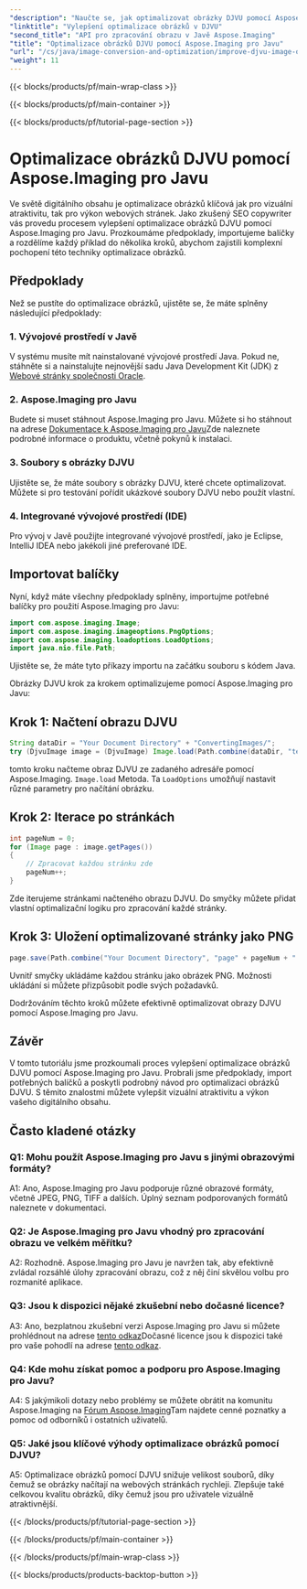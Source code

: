 ```yaml
---
"description": "Naučte se, jak optimalizovat obrázky DJVU pomocí Aspose.Imaging pro Javu. Bez námahy vylepšete vizuální atraktivitu a výkon."
"linktitle": "Vylepšení optimalizace obrázků v DJVU"
"second_title": "API pro zpracování obrazu v Javě Aspose.Imaging"
"title": "Optimalizace obrázků DJVU pomocí Aspose.Imaging pro Javu"
"url": "/cs/java/image-conversion-and-optimization/improve-djvu-image-optimization/"
"weight": 11
---
```


{{< blocks/products/pf/main-wrap-class >}}

{{< blocks/products/pf/main-container >}}

{{< blocks/products/pf/tutorial-page-section >}}

# Optimalizace obrázků DJVU pomocí Aspose.Imaging pro Javu

Ve světě digitálního obsahu je optimalizace obrázků klíčová jak pro vizuální atraktivitu, tak pro výkon webových stránek. Jako zkušený SEO copywriter vás provedu procesem vylepšení optimalizace obrázků DJVU pomocí Aspose.Imaging pro Javu. Prozkoumáme předpoklady, importujeme balíčky a rozdělíme každý příklad do několika kroků, abychom zajistili komplexní pochopení této techniky optimalizace obrázků.

## Předpoklady

Než se pustíte do optimalizace obrázků, ujistěte se, že máte splněny následující předpoklady:

### 1. Vývojové prostředí v Javě

V systému musíte mít nainstalované vývojové prostředí Java. Pokud ne, stáhněte si a nainstalujte nejnovější sadu Java Development Kit (JDK) z [Webové stránky společnosti Oracle](https://www.oracle.com/java/technologies/javase-downloads).

### 2. Aspose.Imaging pro Javu

Budete si muset stáhnout Aspose.Imaging pro Javu. Můžete si ho stáhnout na adrese [Dokumentace k Aspose.Imaging pro Javu](https://reference.aspose.com/imaging/java/)Zde naleznete podrobné informace o produktu, včetně pokynů k instalaci.

### 3. Soubory s obrázky DJVU

Ujistěte se, že máte soubory s obrázky DJVU, které chcete optimalizovat. Můžete si pro testování pořídit ukázkové soubory DJVU nebo použít vlastní.

### 4. Integrované vývojové prostředí (IDE)

Pro vývoj v Javě použijte integrované vývojové prostředí, jako je Eclipse, IntelliJ IDEA nebo jakékoli jiné preferované IDE.

## Importovat balíčky

Nyní, když máte všechny předpoklady splněny, importujme potřebné balíčky pro použití Aspose.Imaging pro Javu:

```java
import com.aspose.imaging.Image;
import com.aspose.imaging.imageoptions.PngOptions;
import com.aspose.imaging.loadoptions.LoadOptions;
import java.nio.file.Path;
```

Ujistěte se, že máte tyto příkazy importu na začátku souboru s kódem Java.

Obrázky DJVU krok za krokem optimalizujeme pomocí Aspose.Imaging pro Javu:

## Krok 1: Načtení obrazu DJVU

```java
String dataDir = "Your Document Directory" + "ConvertingImages/";
try (DjvuImage image = (DjvuImage) Image.load(Path.combine(dataDir, "test.djvu"), new LoadOptions() {{ setBufferSizeHint(50); }}))
```

tomto kroku načteme obraz DJVU ze zadaného adresáře pomocí Aspose.Imaging. `Image.load` Metoda. Ta `LoadOptions` umožňují nastavit různé parametry pro načítání obrázku.

## Krok 2: Iterace po stránkách

```java
int pageNum = 0;
for (Image page : image.getPages())
{
    // Zpracovat každou stránku zde
    pageNum++;
}
```

Zde iterujeme stránkami načteného obrazu DJVU. Do smyčky můžete přidat vlastní optimalizační logiku pro zpracování každé stránky.

## Krok 3: Uložení optimalizované stránky jako PNG

```java
page.save(Path.combine("Your Document Directory", "page" + pageNum + ".png"), new PngOptions());
```

Uvnitř smyčky ukládáme každou stránku jako obrázek PNG. Možnosti ukládání si můžete přizpůsobit podle svých požadavků.

Dodržováním těchto kroků můžete efektivně optimalizovat obrazy DJVU pomocí Aspose.Imaging pro Javu.

## Závěr

V tomto tutoriálu jsme prozkoumali proces vylepšení optimalizace obrázků DJVU pomocí Aspose.Imaging pro Javu. Probrali jsme předpoklady, import potřebných balíčků a poskytli podrobný návod pro optimalizaci obrázků DJVU. S těmito znalostmi můžete vylepšit vizuální atraktivitu a výkon vašeho digitálního obsahu.

## Často kladené otázky

### Q1: Mohu použít Aspose.Imaging pro Javu s jinými obrazovými formáty?

A1: Ano, Aspose.Imaging pro Javu podporuje různé obrazové formáty, včetně JPEG, PNG, TIFF a dalších. Úplný seznam podporovaných formátů naleznete v dokumentaci.

### Q2: Je Aspose.Imaging pro Javu vhodný pro zpracování obrazu ve velkém měřítku?

A2: Rozhodně. Aspose.Imaging pro Javu je navržen tak, aby efektivně zvládal rozsáhlé úlohy zpracování obrazu, což z něj činí skvělou volbu pro rozmanité aplikace.

### Q3: Jsou k dispozici nějaké zkušební nebo dočasné licence?

A3: Ano, bezplatnou zkušební verzi Aspose.Imaging pro Javu si můžete prohlédnout na adrese [tento odkaz](https://releases.aspose.com/)Dočasné licence jsou k dispozici také pro vaše pohodlí na adrese [tento odkaz](https://purchase.aspose.com/temporary-license/).

### Q4: Kde mohu získat pomoc a podporu pro Aspose.Imaging pro Javu?

A4: S jakýmikoli dotazy nebo problémy se můžete obrátit na komunitu Aspose.Imaging na [Fórum Aspose.Imaging](https://forum.aspose.com/)Tam najdete cenné poznatky a pomoc od odborníků i ostatních uživatelů.

### Q5: Jaké jsou klíčové výhody optimalizace obrázků pomocí DJVU?

A5: Optimalizace obrázků pomocí DJVU snižuje velikost souborů, díky čemuž se obrázky načítají na webových stránkách rychleji. Zlepšuje také celkovou kvalitu obrázků, díky čemuž jsou pro uživatele vizuálně atraktivnější.

{{< /blocks/products/pf/tutorial-page-section >}}

{{< /blocks/products/pf/main-container >}}

{{< /blocks/products/pf/main-wrap-class >}}

{{< blocks/products/products-backtop-button >}}
